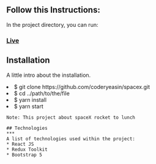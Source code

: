 ## Follow this Instructions:

In the project directory, you can run:
### [Live](https://brilliant-strudel-f09329.netlify.app/)
## Installation

A little intro about the installation.

<li>$ git clone https://github.com/coderyeasin/spacex.git</li>
<li>$ cd ../path/to/the/file</li>
<li>$ yarn install</li>
<li>$ yarn start</li>

```
Note: This project about spaceX rocket to lunch

## Technologies
***
A list of technologies used within the project:
* React JS
* Redux Toolkit
* Bootstrap 5

```
